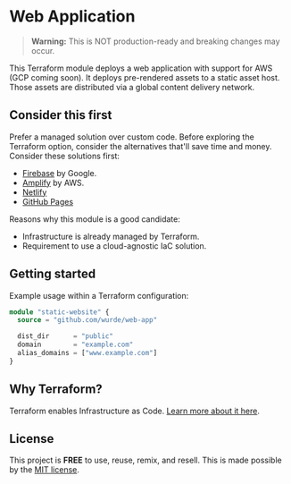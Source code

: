 # Web Application

> **Warning:** This is NOT production-ready and breaking changes may occur.

This Terraform module deploys a web application with
support for AWS (GCP coming soon). It deploys pre-rendered
assets to a static asset host. Those assets are distributed
via a global content delivery network.

## Consider this first

Prefer a managed solution over custom code. Before exploring
the Terraform option, consider the alternatives that'll
save time and money. Consider these solutions first:

- [Firebase](https://firebase.google.com) by Google.
- [Amplify](https://aws.amazon.com/amplify) by AWS.
- [Netlify](https://www.netlify.com)
- [GitHub Pages](https://pages.github.com)

Reasons why this module is a good candidate:

- Infrastructure is already managed by Terraform.
- Requirement to use a cloud-agnostic IaC solution.

## Getting started

Example usage within a Terraform configuration:

```terraform
module "static-website" {
  source = "github.com/wurde/web-app"

  dist_dir      = "public"
  domain        = "example.com"
  alias_domains = ["www.example.com"]
}
```

## Why Terraform?

Terraform enables Infrastructure as Code. [Learn more about it here](https://www.terraform.io).

## License

This project is __FREE__ to use, reuse, remix, and resell. This is made possible by the [MIT license](/LICENSE).
